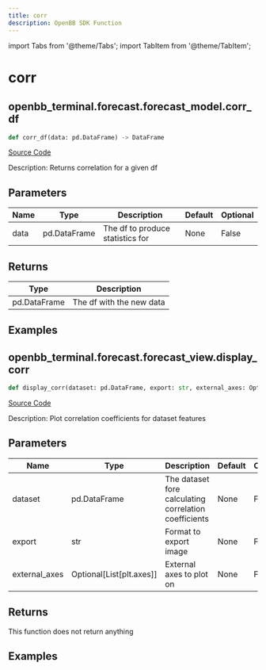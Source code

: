 ```yaml
---
title: corr
description: OpenBB SDK Function
---
```


import Tabs from '@theme/Tabs';
import TabItem from '@theme/TabItem';

# corr

<Tabs>
<TabItem value="model" label="Model" default>

## openbb_terminal.forecast.forecast_model.corr_df

```python title='openbb_terminal/forecast/forecast_model.py'
def corr_df(data: pd.DataFrame) -> DataFrame
```
[Source Code](https://github.com/OpenBB-finance/OpenBBTerminal/tree/main/openbb_terminal/forecast/forecast_model.py#L497)

Description: Returns correlation for a given df

## Parameters

| Name | Type | Description | Default | Optional |
| ---- | ---- | ----------- | ------- | -------- |
| data | pd.DataFrame | The df to produce statistics for | None | False |

## Returns

| Type | Description |
| ---- | ----------- |
| pd.DataFrame | The df with the new data |

## Examples



</TabItem>
<TabItem value="view" label="View">

## openbb_terminal.forecast.forecast_view.display_corr

```python title='openbb_terminal/forecast/forecast_view.py'
def display_corr(dataset: pd.DataFrame, export: str, external_axes: Optional[List[axes]]) -> None
```
[Source Code](https://github.com/OpenBB-finance/OpenBBTerminal/tree/main/openbb_terminal/forecast/forecast_view.py#L170)

Description: Plot correlation coefficients for dataset features

## Parameters

| Name | Type | Description | Default | Optional |
| ---- | ---- | ----------- | ------- | -------- |
| dataset | pd.DataFrame | The dataset fore calculating correlation coefficients | None | False |
| export | str | Format to export image | None | False |
| external_axes | Optional[List[plt.axes]] | External axes to plot on | None | False |

## Returns

This function does not return anything

## Examples



</TabItem>
</Tabs>